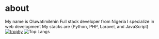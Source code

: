 # about
My name is Oluwatimilehin 
Full stack developer from Nigeria
I specialize in web development
My stacks are (Python, PHP, Laravel, and JavaScript)
[![trophy](https://github-profile-trophy.vercel.app/?timilehin-code=ryo-ma)](https://github.com/ryo-ma/github-profile-trophy)
![Top Langs](https://github-readme-stats.vercel.app/api/top-langs/?username=timilehin-code&theme=tokyonight)

